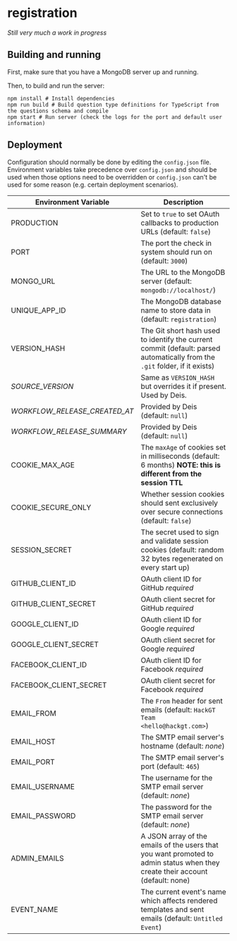 # registration
*Still very much a work in progress*

## Building and running

First, make sure that you have a MongoDB server up and running.

Then, to build and run the server:

	npm install # Install dependencies
	npm run build # Build question type definitions for TypeScript from the questions schema and compile
	npm start # Run server (check the logs for the port and default user information)

## Deployment

Configuration should normally be done by editing the `config.json` file. Environment variables take precedence over `config.json` and should be used when those options need to be overridden or `config.json` can't be used for some reason (e.g. certain deployment scenarios).

Environment Variable | Description
---------------------|------------
PRODUCTION | Set to `true` to set OAuth callbacks to production URLs (default: `false`)
PORT | The port the check in system should run on (default: `3000`)
MONGO_URL | The URL to the MongoDB server (default: `mongodb://localhost/`)
UNIQUE_APP_ID | The MongoDB database name to store data in (default: `registration`)
VERSION_HASH | The Git short hash used to identify the current commit (default: parsed automatically from the `.git` folder, if it exists)
*SOURCE_VERSION* | Same as `VERSION_HASH` but overrides it if present. Used by Deis.
*WORKFLOW_RELEASE_CREATED_AT* | Provided by Deis (default: `null`)
*WORKFLOW_RELEASE_SUMMARY* | Provided by Deis (default: `null`)
COOKIE_MAX_AGE | The `maxAge` of cookies set in milliseconds (default: 6 months) **NOTE: this is different from the session TTL**
COOKIE_SECURE_ONLY | Whether session cookies should sent exclusively over secure connections (default: `false`)
SESSION_SECRET | The secret used to sign and validate session cookies (default: random 32 bytes regenerated on every start up)
GITHUB_CLIENT_ID | OAuth client ID for GitHub *required*
GITHUB_CLIENT_SECRET | OAuth client secret for GitHub *required*
GOOGLE_CLIENT_ID | OAuth client ID for Google *required*
GOOGLE_CLIENT_SECRET | OAuth client secret for Google *required*
FACEBOOK_CLIENT_ID | OAuth client ID for Facebook *required*
FACEBOOK_CLIENT_SECRET | OAuth client secret for Facebook *required*
EMAIL_FROM | The `From` header for sent emails (default: `HackGT Team <hello@hackgt.com>`)
EMAIL_HOST | The SMTP email server's hostname (default: *none*)
EMAIL_PORT | The SMTP email server's port (default: `465`)
EMAIL_USERNAME | The username for the SMTP email server (default: *none*)
EMAIL_PASSWORD | The password for the SMTP email server (default: *none*)
ADMIN_EMAILS | A JSON array of the emails of the users that you want promoted to admin status when they create their account (default: none)
EVENT_NAME | The current event's name which affects rendered templates and sent emails (default: `Untitled Event`)
